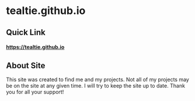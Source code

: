 # tealtie.github.io
## Quick Link
#### https://tealtie.github.io
## About Site
This site was created to find me and my projects. Not all of my projects may be on the site at any given time. I will try to keep the site up to date. Thank you for all your support!